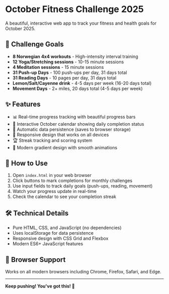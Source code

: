 # October Fitness Challenge 2025

A beautiful, interactive web app to track your fitness and health goals for October 2025.

## 🎯 Challenge Goals

- **8 Norwegian 4x4 workouts** - High-intensity interval training
- **12 Yoga/Stretching sessions** - 10-15 minute sessions
- **4 Meditation sessions** - 15 minute sessions
- **31 Push-up Days** - 100 push-ups per day, 31 days total
- **31 Reading Days** - 10 pages per day, 31 days total
- **Lemon/Salt/Cayenne drink** - 4-5 days per week (16-20 days total)
- **Movement Days** - 2+ miles, 20 days total (4-5 days per week)

## ✨ Features

- 📊 Real-time progress tracking with beautiful progress bars
- 📅 Interactive October calendar showing daily completion status
- 💾 Automatic data persistence (saves to browser storage)
- 📱 Responsive design that works on all devices
- 🏆 Streak tracking and scoring system
- 🎨 Modern gradient design with smooth animations

## 🚀 How to Use

1. Open `index.html` in your web browser
2. Click buttons to mark completions for monthly challenges
3. Use input fields to track daily goals (push-ups, reading, movement)
4. Watch your progress update in real-time
5. Check the calendar to see your completion streak

## 🛠️ Technical Details

- Pure HTML, CSS, and JavaScript (no dependencies)
- Uses localStorage for data persistence
- Responsive design with CSS Grid and Flexbox
- Modern ES6+ JavaScript features

## 📱 Browser Support

Works on all modern browsers including Chrome, Firefox, Safari, and Edge.

---

**Keep pushing! You've got this! 💪**
